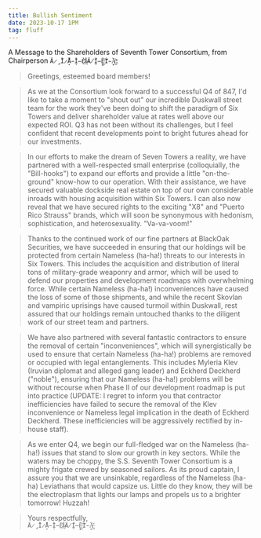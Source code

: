 ```yaml
---
title: Bullish Sentiment
date: 2023-10-17 1PM
tag: fluff
---
```

A Message to the Shareholders of Seventh Tower Consortium, from Chairperson `Ä̷̡̌Ì̷̝̂Ä̵̖̍Ì̶̹̍È̷͎̽Ì̷͙̀Ä̸̯́Ì̶̻̅È̵̝͠Ì̵̟̀Ä̶̺͂`:

> Greetings, esteemed board members!

> As we at the Consortium look forward to a successful Q4 of 847, I'd like to take a moment to "shout out" our incredible Duskwall street team for the work they've been doing to shift the paradigm of Six Towers and deliver shareholder value at rates well above our expected ROI. Q3 has not been without its challenges, but I feel confident that recent developments point to bright futures ahead for our investments.

> In our efforts to make the dream of Seven Towers a reality, we have partnered with a well-respected small enterprise (colloquially, the "Bill-hooks") to expand our efforts and provide a little "on-the-ground" know-how to our operation. With their assistance, we have secured valuable dockside real estate on top of our own considerable inroads with housing acquisition within Six Towers. I can also now reveal that we have secured rights to the exciting "X8" and "Puerto Rico Strauss" brands, which will soon be synonymous with hedonism, sophistication, and heterosexuality. "Va-va-voom!"

> Thanks to the continued work of our fine partners at BlackOak Securities, we have succeeded in ensuring that our holdings will be protected from certain Nameless (ha-ha!) threats to our interests in Six Towers. This includes the acquisition and distribution of literal tons of military-grade weaponry and armor, which will be used to defend our properties and development roadmaps with overwhelming force. While certain Nameless (ha-ha!) inconveniences have caused the loss of some of those shipments, and while the recent Skovlan and vampiric uprisings have caused turmoil within Duskwall, rest assured that our holdings remain untouched thanks to the diligent work of our street team and partners.

> We have also partnered with several fantastic contractors to ensure the removal of certain "inconveniences", which will synergistically be used to ensure that certain Nameless (ha-ha!) problems are removed or occupied with legal entanglements. This includes Myleria Klev (Iruvian diplomat and alleged gang leader) and Eckherd Deckherd ("noble"), ensuring that our Nameless (ha-ha!) problems will be without recourse when Phase II of our development roadmap is put into practice (UPDATE: I regret to inform you that contractor inefficiencies have failed to secure the removal of the Klev inconvenience or Nameless legal implication in the death of Eckherd Deckherd. These inefficiencies will be aggressively rectified by in-house staff).

> As we enter Q4, we begin our full-fledged war on the Nameless (ha-ha!) issues that stand to slow our growth in key sectors. While the waters may be choppy, the S.S. Seventh Tower Consortium is a mighty frigate crewed by seasoned sailors. As its proud captain, I assure you that we are unsinkable, regardless of the Nameless (ha-ha) Leviathans that would capsize us. Little do they know, they will be the electroplasm that lights our lamps and propels us to a brighter tomorrow! Huzzah!

> Yours respectfully,   
> `Ä̷̡̌Ì̷̝̂Ä̵̖̍Ì̶̹̍È̷͎̽Ì̷͙̀Ä̸̯́Ì̶̻̅È̵̝͠Ì̵̟̀Ä̶̺͂`